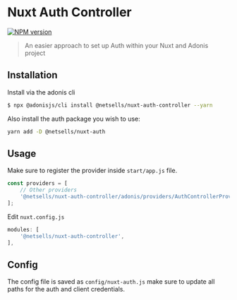# Nuxt Auth Controller
[![NPM version][npm-image]][npm-url]

> An easier approach to set up Auth within your Nuxt and Adonis project

## Installation

Install via the adonis cli
```sh
$ npx @adonisjs/cli install @netsells/nuxt-auth-controller --yarn
```

Also install the auth package you wish to use:
```sh
yarn add -D @netsells/nuxt-auth
```

## Usage

Make sure to register the provider inside `start/app.js` file.

```js
const providers = [
    // Other providers
    '@netsells/nuxt-auth-controller/adonis/providers/AuthControllerProvider',
];
```

Edit `nuxt.config.js`
```js
modules: [
    '@netsells/nuxt-auth-controller',
],
```

## Config

The config file is saved as `config/nuxt-auth.js` make sure to update all paths for the auth and client credentials.


[npm-image]: https://badge.fury.io/js/%40netsells%2Fnuxt-auth-controller.svg
[npm-url]: https://npmjs.org/package/@netsells/nuxt-auth-controller


